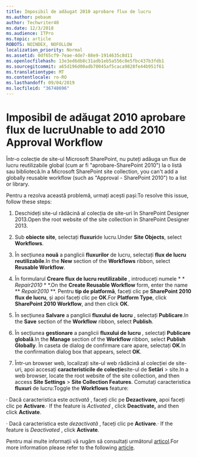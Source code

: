 ```yaml
---
title: Imposibil de adăugat 2010 aprobare flux de lucru
ms.author: pebaum
author: Techwriter40
ms.date: 12/3/2018
ms.audience: ITPro
ms.topic: article
ROBOTS: NOINDEX, NOFOLLOW
localization_priority: Normal
ms.assetid: 0df65cf9-7eae-4de7-88e9-1914635c8d11
ms.openlocfilehash: 13e3ed6db8c31adb1eb5a556c0e5fbc437b3fdb1
ms.sourcegitcommit: a65d196d00adb70045af5caca9828fe44b951f61
ms.translationtype: MT
ms.contentlocale: ro-RO
ms.lasthandoff: 09/04/2019
ms.locfileid: "36748696"
---
```

# <a name="unable-to-add-2010-approval-workflow"></a><span data-ttu-id="f1498-102">Imposibil de adăugat 2010 aprobare flux de lucru</span><span class="sxs-lookup"><span data-stu-id="f1498-102">Unable to add 2010 Approval Workflow</span></span>

<span data-ttu-id="f1498-103">Într-o colecție de site-ul Microsoft SharePoint, nu puteți adăuga un flux de lucru reutilizabile global (cum ar fi "aprobare-SharePoint 2010") la o listă sau bibliotecă.</span><span class="sxs-lookup"><span data-stu-id="f1498-103">In a Microsoft SharePoint site collection, you can't add a globally reusable workflow (such as "Approval - SharePoint 2010") to a list or library.</span></span>
  
<span data-ttu-id="f1498-104">Pentru a rezolva această problemă, urmați acești pași:</span><span class="sxs-lookup"><span data-stu-id="f1498-104">To resolve this issue, follow these steps:</span></span> 
  
1. <span data-ttu-id="f1498-105">Deschideți site-ul rădăcină al colecția de site-uri în SharePoint Designer 2013.</span><span class="sxs-lookup"><span data-stu-id="f1498-105">Open the root website of the site collection in SharePoint Designer 2013.</span></span>
  
2. <span data-ttu-id="f1498-106">Sub **obiecte site**, selectați **fluxuri**de lucru.</span><span class="sxs-lookup"><span data-stu-id="f1498-106">Under **Site Objects**, select **Workflows**.</span></span> 
  
3. <span data-ttu-id="f1498-107">În secțiunea **nouă** a panglicii **fluxurilor** de lucru, selectați **flux de lucru reutilizabile**.</span><span class="sxs-lookup"><span data-stu-id="f1498-107">In the **New** section of the **Workflows** ribbon, select **Reusable Workflow**.</span></span> 
  
4. <span data-ttu-id="f1498-108">În formularul **Creare flux de lucru reutilizabile** , introduceți numele \* \* *Repair2010* \* \*.</span><span class="sxs-lookup"><span data-stu-id="f1498-108">On the **Create Reusable Workflow** form, enter the name \*\* *Repair2010* \*\*.</span></span> <span data-ttu-id="f1498-109">Pentru **tip de platformă**, faceți clic pe **SharePoint 2010 flux de lucru**, și apoi faceți clic pe **OK**.</span><span class="sxs-lookup"><span data-stu-id="f1498-109">For **Platform Type**, click **SharePoint 2010 Workflow**, and then click **OK**.</span></span> 
  
1. <span data-ttu-id="f1498-110">În secțiunea **Salvare** a panglicii **fluxului de lucru** , selectați **Publicare**.</span><span class="sxs-lookup"><span data-stu-id="f1498-110">In the **Save** section of the **Workflow** ribbon, select **Publish**.</span></span> 
  
2. <span data-ttu-id="f1498-111">În secțiunea **gestionare** a panglicii **fluxului de lucru** , selectați **Publicare globală**.</span><span class="sxs-lookup"><span data-stu-id="f1498-111">In the **Manage** section of the **Workflow** ribbon, select **Publish Globally**.</span></span> <span data-ttu-id="f1498-112">În caseta de dialog de confirmare care apare, selectați **OK**.</span><span class="sxs-lookup"><span data-stu-id="f1498-112">In the confirmation dialog box that appears, select **OK**.</span></span> 
  
3. <span data-ttu-id="f1498-113">Într-un browser web, localizați site-ul web rădăcină al colecției de site-uri, apoi accesați **caracteristicile de colecție**site-ul de **Setări** \> site.</span><span class="sxs-lookup"><span data-stu-id="f1498-113">In a web browser, locate the root website of the site collection, and then access **Site Settings** \> **Site Collection Features**.</span></span> <span data-ttu-id="f1498-114">Comutați caracteristica **fluxuri** de lucru:</span><span class="sxs-lookup"><span data-stu-id="f1498-114">Toggle the **Workflows** feature:</span></span> 
  
<span data-ttu-id="f1498-115">· Dacă caracteristica este *activată* , faceți clic pe **Dezactivare,** apoi faceți clic pe **Activare**.</span><span class="sxs-lookup"><span data-stu-id="f1498-115">· If the feature is  *Activated*  , click **Deactivate,** and then click **Activate**.</span></span> 
  
<span data-ttu-id="f1498-116">· Dacă caracteristica este *dezactivată* , faceți clic pe **Activare**.</span><span class="sxs-lookup"><span data-stu-id="f1498-116">· If the feature is  *Deactivated*  , click **Activate**.</span></span> 
  
<span data-ttu-id="f1498-117">Pentru mai multe informații vă rugăm să consultați următorul [articol](https://go.microsoft.com/fwlink/?linkid=2047770&amp;clcid=0x409).</span><span class="sxs-lookup"><span data-stu-id="f1498-117">For more information please refer to the following [article](https://go.microsoft.com/fwlink/?linkid=2047770&amp;clcid=0x409).</span></span>
  

